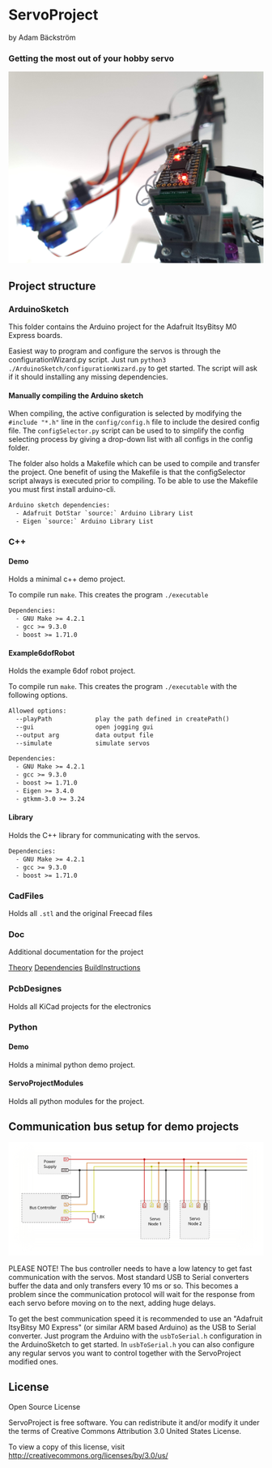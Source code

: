 # ServoProject
by Adam Bäckström
### Getting the most out of your hobby servo

![Robot](Doc/readmeResources/robot.jpg)

Project structure
----------------

### ArduinoSketch

This folder contains the Arduino project for the Adafruit ItsyBitsy M0 Express boards.

Easiest way to program and configure the servos is through the configurationWizard.py script.
Just run `python3 ./ArduinoSketch/configurationWizard.py` to get started. The script will ask if it should installing any missing dependencies.

#### Manually compiling the Arduino sketch

When compiling, the active configuration is selected by modifying the `#include "*.h"` line in the `config/config.h` file to include the desired config file. The `configSelector.py` script can be used to to simplify the config selecting process by giving a drop-down list with all configs in the config folder.

The folder also holds a Makefile which can be used to compile and transfer the project. One benefit of using the Makefile is that the configSelector script always is executed prior to compiling. To be able to use the Makefile you must first install arduino-cli.

```
Arduino sketch dependencies:
  - Adafruit DotStar `source:` Arduino Library List
  - Eigen `source:` Arduino Library List
```

### C++
#### Demo

Holds a minimal c++ demo project.

To compile run `make`. This creates the program `./executable` 
```
Dependencies:
  - GNU Make >= 4.2.1
  - gcc >= 9.3.0
  - boost >= 1.71.0
```

#### Example6dofRobot

Holds the example 6dof robot project.

To compile run `make`. This creates the program `./executable` with the following options.

```
Allowed options:
  --playPath            play the path defined in createPath()
  --gui                 open jogging gui
  --output arg          data output file
  --simulate            simulate servos

```
```
Dependencies:
  - GNU Make >= 4.2.1
  - gcc >= 9.3.0
  - boost >= 1.71.0
  - Eigen >= 3.4.0
  - gtkmm-3.0 >= 3.24
```

#### Library

Holds the C++ library for communicating with the servos.
```
Dependencies:
  - GNU Make >= 4.2.1
  - gcc >= 9.3.0
  - boost >= 1.71.0
```

### CadFiles

Holds all `.stl` and the original Freecad files

### Doc

Additional documentation for the project

[Theory](Doc/Theory.md)
[Dependencies](Doc/Dependencies.md)
[BuildInstructions](Doc/BuildInstructions.md)

### PcbDesignes

Holds all KiCad projects for the electronics

### Python

#### Demo

Holds a minimal python demo project.

#### ServoProjectModules

Holds all python modules for the project.

## Communication bus setup for demo projects

![Robot](Doc/readmeResources/UartBusPlain.svg)

PLEASE NOTE! The bus controller needs to have a low latency to get fast communication with the servos. Most standard USB to Serial converters buffer the data and only transfers every 10 ms or so. This becomes a problem since the communication protocol will wait for the response from each servo before moving on to the next, adding huge delays.

To get the best communication speed it is recommended to use an "Adafruit ItsyBitsy M0 Express" (or similar ARM based Arduino) as the USB to Serial converter. Just program the Arduino with the `usbToSerial.h` configuration in the ArduinoSketch to get started. In `usbToSerial.h` you can also configure any regular servos you want to control together with the ServoProject modified ones.

## License
Open Source License

ServoProject is free software. You can redistribute it and/or modify it under the terms of Creative Commons Attribution 3.0 United States License.

To view a copy of this license, visit
http://creativecommons.org/licenses/by/3.0/us/
